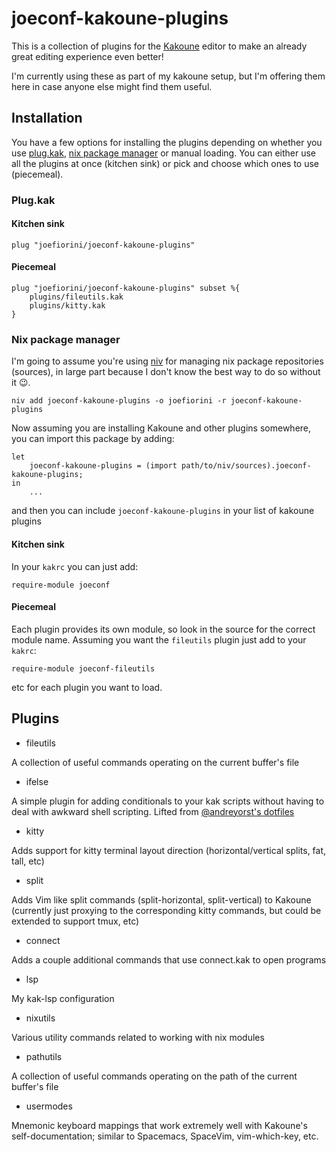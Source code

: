 # joeconf-kakoune-plugins

This is a collection of plugins for the [Kakoune][1] editor to make an already great editing experience even better!

I'm currently using these as part of my kakoune setup, but I'm offering them here in case anyone else might find them useful.

## Installation

You have a few options for installing the plugins depending on whether you use [plug.kak][2], [nix package manager][3] or manual loading. You can either use all the plugins at once (kitchen sink) or pick and choose which ones to use (piecemeal).

### Plug.kak

#### Kitchen sink

```
plug "joefiorini/joeconf-kakoune-plugins"
```

#### Piecemeal

```
plug "joefiorini/joeconf-kakoune-plugins" subset %{
	plugins/fileutils.kak
	plugins/kitty.kak
}
```

### Nix package manager

I'm going to assume you're using [niv][4] for managing nix package repositories (sources), in large part because I don't know the best way to do so without it :wink:.

```
niv add joeconf-kakoune-plugins -o joefiorini -r joeconf-kakoune-plugins
```

Now assuming you are installing Kakoune and other plugins somewhere, you can import this package by adding:

```
let
	joeconf-kakoune-plugins = (import path/to/niv/sources).joeconf-kakoune-plugins;
in
	...
```

and then you can include `joeconf-kakoune-plugins` in your list of kakoune plugins

#### Kitchen sink

In your `kakrc` you can just add:


```
require-module joeconf
```

#### Piecemeal

Each plugin provides its own module, so look in the source for the correct module name. Assuming you want the `fileutils` plugin just add to your `kakrc`:

```
require-module joeconf-fileutils
```

etc for each plugin you want to load.

## Plugins

- fileutils

A collection of useful commands operating on the current buffer's file

- ifelse

A simple plugin for adding conditionals to your kak scripts without having to deal with awkward shell scripting. Lifted from [@andreyorst's dotfiles][5]

- kitty

Adds support for kitty terminal layout direction (horizontal/vertical splits, fat, tall, etc)

- split

Adds Vim like split commands (split-horizontal, split-vertical) to Kakoune (currently just proxying to the corresponding kitty commands, but could be extended to support tmux, etc)

- connect

Adds a couple additional commands that use connect.kak to open programs

- lsp

My kak-lsp configuration

- nixutils

Various utility commands related to working with nix modules

- pathutils

A collection of useful commands operating on the path of the current buffer's file

- usermodes

Mnemonic keyboard mappings that work extremely well with Kakoune's self-documentation; similar to Spacemacs, SpaceVim, vim-which-key, etc.


[1]: https://kakoune.org/ "Kakoune Website"
[2]: https://github.com/andreyorst/plug.kak "Plug.kak on Github"
[3]: http://nixos.org/ "NixOS Website"
[4]: https://github.com/nmattia/niv "Niv on Github"
[5]: https://github.com/andreyorst/dotfiles/blob/187ebb84f9542b76a4f3c3e08f9533cd8187faa1/.config/kak/commands.kak#L254-L278 "If command on github"
